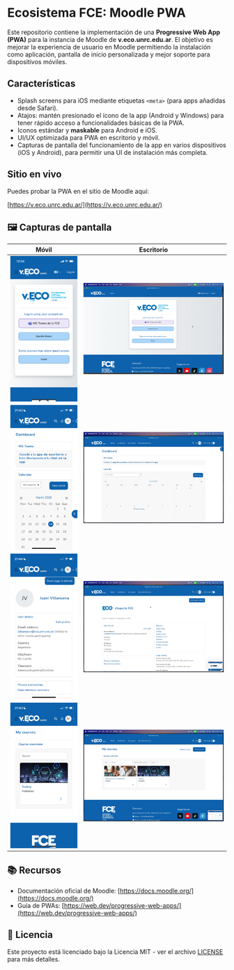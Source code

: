 # Ecosistema FCE: Moodle PWA

Este repositorio contiene la implementación de una **Progressive Web App (PWA)** para la instancia de Moodle de **v.eco.unrc.edu.ar**. El objetivo es mejorar la experiencia de usuario en Moodle permitiendo la instalación como aplicación, pantalla de inicio personalizada y mejor soporte para dispositivos móviles.

## Características

- Splash screens para iOS mediante etiquetas `<meta>` (para apps añadidas desde Safari).
- Atajos: mantén presionado el ícono de la app (Android y Windows) para tener rápido acceso a funcionalidades básicas de la PWA.
- Iconos estándar y **maskable** para Android e iOS.
- UI/UX optimizada para PWA en escritorio y móvil.
- Capturas de pantalla del funcionamiento de la app en varios dispositivos (iOS y Android), para permitir una UI de instalación más completa.

## Sitio en vivo

Puedes probar la PWA en el sitio de Moodle aquí:

[https://v.eco.unrc.edu.ar/](https://v.eco.unrc.edu.ar/)

## 🖼️ Capturas de pantalla

| Móvil | Escritorio |
|-------|------------|
| ![Captura Móvil](screenshots/screenshot-mobile-login.png) | ![Captura Escritorio](screenshots/screenshot-desktop-login.png) |
| ![Captura Móvil](screenshots/screenshot-mobile-dashboard.png) | ![Captura Escritorio](screenshots/screenshot-desktop-dashboard.png) |
| ![Captura Móvil](screenshots/screenshot-mobile-profile.png) | ![Captura Escritorio](screenshots/screenshot-desktop-profile.png) |
| ![Captura Móvil](screenshots/screenshot-mobile-courses.png) | ![Captura Escritorio](screenshots/screenshot-desktop-courses.png) |

## 📚 Recursos

- Documentación oficial de Moodle: [https://docs.moodle.org/](https://docs.moodle.org/)
- Guía de PWAs: [https://web.dev/progressive-web-apps/](https://web.dev/progressive-web-apps/)

## 📄 Licencia

Este proyecto está licenciado bajo la Licencia MIT - ver el archivo [LICENSE](LICENSE) para más detalles.
